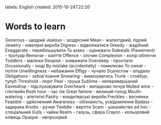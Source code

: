 labels: English
created: 2015-10-24T22:20

# Words to learn

Generous - щедрий
Jealous - заздрісний
Mean - жалюгідний, підлий
Jewelry - ювелірні вироби
Digress - відволікатися
Greedy - жадібний
Exaggerate - перебільшувати
To asses - оцінювати
Sidewalk (Pawement) - тротуар
Remorse - каяття
Offence - злочин
Complexion - колір обляччя
Toddlers - малюки
Despise - зневажати
Oversleep - проспати
Occasionally - іноді
By mistake (accidentally) - помилково
To sweat - потіти
Unwillingness - небажання
Effigy - чучало
Scarecrow - опудало
Obligations - забов'язання
Smearing - вимазуватись
Trunk - стовбур, тулуб
Threshold - поріг
Pear - груша
Sublime - неперевершаний
Eavesdrop - підслуховувати
Overheard - випадково почув
Mulled wine - глінтвейн
Rush hour - час пік
Great famine - великий голод
Mouth-watering - апетитні
Pastry - кондитерські вироби
Freckles - веснянки
Feasible - здійсненний
Awareness - обізнаність, усвідомлення
Badass - задирака
Knobs - ручки
Twiddle - вертіти
Scam - шахрайство
ad hoc - спеціальний
Gulls - чайки
Realm - галузь, сфера
Crayon - кольоровий олівець
Opaque - непрозорий
